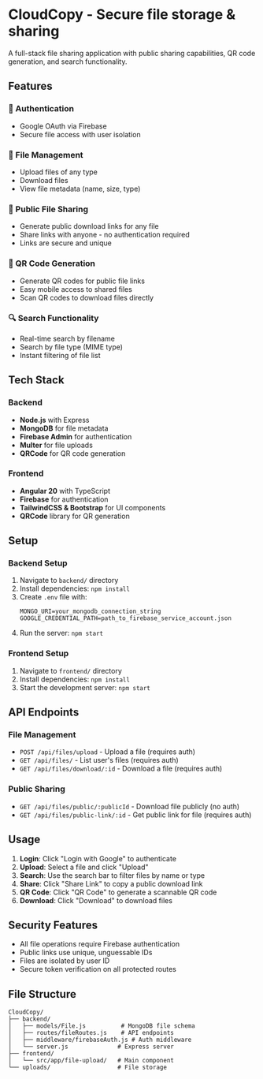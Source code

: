 # CloudCopy - Secure file storage & sharing

A full-stack file sharing application with public sharing capabilities, QR code generation, and search functionality.

## Features

### 🔐 Authentication
- Google OAuth via Firebase
- Secure file access with user isolation

### 📁 File Management
- Upload files of any type
- Download files
- View file metadata (name, size, type)

### 🔗 Public File Sharing
- Generate public download links for any file
- Share links with anyone - no authentication required
- Links are secure and unique

### 📱 QR Code Generation
- Generate QR codes for public file links
- Easy mobile access to shared files
- Scan QR codes to download files directly

### 🔍 Search Functionality
- Real-time search by filename
- Search by file type (MIME type)
- Instant filtering of file list

## Tech Stack

### Backend
- **Node.js** with Express
- **MongoDB** for file metadata
- **Firebase Admin** for authentication
- **Multer** for file uploads
- **QRCode** for QR code generation

### Frontend
- **Angular 20** with TypeScript
- **Firebase** for authentication
- **TailwindCSS & Bootstrap** for UI components
- **QRCode** library for QR generation

## Setup

### Backend Setup
1. Navigate to `backend/` directory
2. Install dependencies: `npm install`
3. Create `.env` file with:
   ```
   MONGO_URI=your_mongodb_connection_string
   GOOGLE_CREDENTIAL_PATH=path_to_firebase_service_account.json
   ```
4. Run the server: `npm start`

### Frontend Setup
1. Navigate to `frontend/` directory
2. Install dependencies: `npm install`
3. Start the development server: `npm start`

## API Endpoints

### File Management
- `POST /api/files/upload` - Upload a file (requires auth)
- `GET /api/files/` - List user's files (requires auth)
- `GET /api/files/download/:id` - Download a file (requires auth)

### Public Sharing
- `GET /api/files/public/:publicId` - Download file publicly (no auth)
- `GET /api/files/public-link/:id` - Get public link for file (requires auth)

## Usage

1. **Login**: Click "Login with Google" to authenticate
2. **Upload**: Select a file and click "Upload"
3. **Search**: Use the search bar to filter files by name or type
4. **Share**: Click "Share Link" to copy a public download link
5. **QR Code**: Click "QR Code" to generate a scannable QR code
6. **Download**: Click "Download" to download files

## Security Features

- All file operations require Firebase authentication
- Public links use unique, unguessable IDs
- Files are isolated by user ID
- Secure token verification on all protected routes

## File Structure

```
CloudCopy/
├── backend/
│   ├── models/File.js          # MongoDB file schema
│   ├── routes/fileRoutes.js    # API endpoints
│   ├── middleware/firebaseAuth.js # Auth middleware
│   └── server.js              # Express server
├── frontend/
│   └── src/app/file-upload/   # Main component
└── uploads/                   # File storage
``` 
